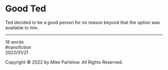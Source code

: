 # Good Ted

Ted decided to be a good person for no reason beyond that the option was available to him.

---

18 words  
#nanofiction  
2022/01/21

Copyright © 2022 by Mike Partelow. All Rights Reserved.  